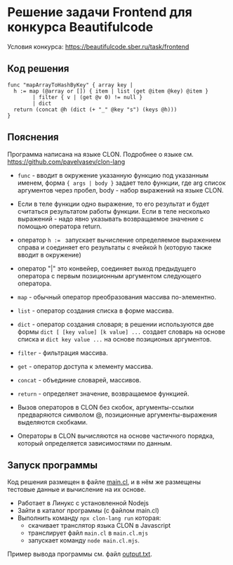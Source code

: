 # Решение задачи Frontend для конкурса Beautifulcode

Условия конкурса: https://beautifulcode.sber.ru/task/frontend

## Код решения
```
func "mapArrayToHashByKey" { array key |
  h := map (@array or []) { item | list (get @item @key) @item }
        | filter { v | (get @v 0) != null }
        | dict
  return (concat @h (dict (+ "_" @key "s") (keys @h)))
}
```

## Пояснения

Программа написана на языке CLON.
Подробнее о языке см. https://github.com/pavelvasev/clon-lang

* `func` - вводит в окружение указанную функцию под указанным именем,
форма `{ args | body }` задает тело функции, где arg список аргументов через пробел, body - набор выражений на языке CLON.
* Если в теле функции одно выражение, то его результат и будет считаться результатом работы функции. Если в теле несколько выражений - надо явно указывать возвращаемое значение с помощью оператора return.
* оператор `h := ` запускает вычисление определяемое выражением справа и соединяет его результаты с ячейкой h (которую также вводит в окружение)
* оператор "|" это конвейер, соединяет выход предыдущего оператора с первым позиционным аргументом следующего оператора.
* `map` - обычный оператор преобразования массива по-элементно.
* `list` - оператор создания списка в форме массива.
* `dict` - оператор создания словаря; в решении используются две формы `dict [ [key value] [k value] ...` создает словарь на основе списка и `dict key value ...` на основе позиционых аргументов.
* `filter` - фильтрация массива.
* `get` - оператор доступа к элементу массива.
* `concat` - объединие словарей, массивов.
* `return` - определяет значение, возвращаемое функцией.

* Вызов операторов в CLON без скобок, аргументы-ссылки предваряются символом @, позиционные аргументы-выражения выделяются скобками.
* Операторы в CLON вычисляются на основе частичного порядка, который определяется зависимостями по данным.

## Запуск программы

Код решения размещен в файле [main.cl](main.cl), и в нём же размещены тестовые данные и вычисление на их основе.
 
* Работает в Линукс с установленной Nodejs
* Зайти в каталог программы (с файлом main.cl)
* Выполнить команду `npx clon-lang run` которая:
  - скачивает транслятор языка CLON в Javascript
  - транслирует файл `main.cl` в `main.cl.mjs`
  - запускает команду `node main.cl.mjs`.

Пример вывода программы см. файл [output.txt](output.txt).
